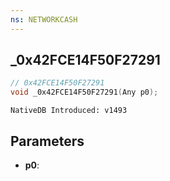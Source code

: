 ```yaml
---
ns: NETWORKCASH
---
```

## _0x42FCE14F50F27291

```c
// 0x42FCE14F50F27291
void _0x42FCE14F50F27291(Any p0);
```

```
NativeDB Introduced: v1493
```

## Parameters
* **p0**:

